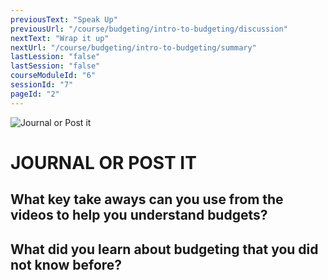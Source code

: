 ```yaml
---
previousText: "Speak Up"
previousUrl: "/course/budgeting/intro-to-budgeting/discussion"
nextText: "Wrap it up"
nextUrl: "/course/budgeting/intro-to-budgeting/summary"
lastLession: "false"
lastSession: "false"
courseModuleId: "6"
sessionId: "7"
pageId: "2"
---
```



![Journal or Post it](/assets/img/journal-it.png)
# JOURNAL OR POST IT

## What key take aways can you use from the videos to help you understand budgets?
<sparkle-feed-post assignment-name="What key take aways can you use from the videos to help you understand budgets?" ></sparkle-feed-post>

## What did you learn about budgeting that you did not know before?
<sparkle-feed-post assignment-name="What did you learn about budgeting that you did not know before?" ></sparkle-feed-post>
